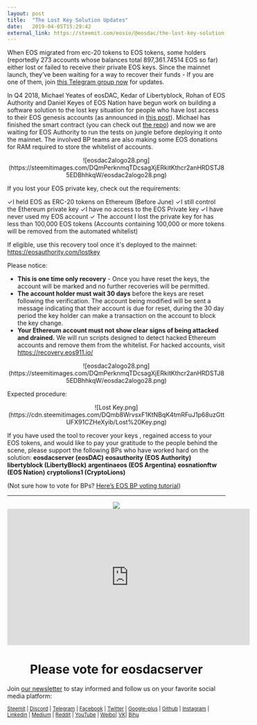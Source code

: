 ```yaml
---
layout: post
title:  "The Lost Key Solution Updates"
date:   2019-04-05T15:29:42
external_link: https://steemit.com/eosio/@eosdac/the-lost-key-solution-updates
---
```

When EOS migrated from erc-20 tokens to EOS tokens, some holders (reportedly 273 accounts whose balances total 897,361.74514 EOS so far) either lost or failed to receive their private EOS keys. Since the mainnet launch, they’ve been waiting for a way to recover their funds - 
If you are one of them, join [this Telegram group now](https://t.me/eoslostkeysolution) for updates. 


In Q4 2018, Michael Yeates of eosDAC, Kedar of Libertyblock, Rohan of EOS Authority and Daniel Keyes of EOS Nation have begun work on building a software solution to the lost key situation for people who have lost access to their EOS genesis accounts (as announced in [this post](https://medium.com/@eosnationbp/work-in-progress-on-an-automated-solution-for-lost-eos-genesis-keys-18b4c335cfb)). Michael has finished the smart contract (you can check out [the repo](https://github.com/eosdac/eosio.lost)) and now we are waiting for EOS Authority to run the tests on jungle before deploying it onto the mainnet. The involved BP teams are also making some EOS donations for RAM required to store the whitelist of accounts. 

<center> ![eosdac2alogo28.png](https://steemitimages.com/DQmPerknmqTDcsagXjERkitKthcr2anHRDSTJ85EDBhhkqW/eosdac2alogo28.png) </center>

If you lost your EOS private key, check out the requirements:

✓I held EOS as ERC-20 tokens on Ethereum (Before June)
✓I still control the Ethereum private key 
✓I have no access to the EOS Private key
✓I have never used my EOS account
✓ The account I lost the private key for has less than 100,000 EOS tokens (Accounts containing 100,000 or more tokens will be removed from the automated whitelist)

If eligible, use this recovery tool once it's deployed to the mainnet: https://eosauthority.com/lostkey

Please notice:

* **This is one time only recovery** - Once you have reset the keys, the account will be marked and no further recoveries will be permitted.
* **The account holder must wait 30 days** before the keys are reset following the verification. The account being modified will be sent a message indicating that their account is due for reset, during the 30 day period the key holder can make a transaction on the account to block the key change.
* **Your Ethereum account must not show clear signs of being attacked and drained.** We will run scripts designed to detect hacked Ethereum accounts and remove them from the whitelist. For hacked accounts, visit https://recovery.eos911.io/

<center> ![eosdac2alogo28.png](https://steemitimages.com/DQmPerknmqTDcsagXjERkitKthcr2anHRDSTJ85EDBhhkqW/eosdac2alogo28.png) </center>

Expected procedure:


<center>![Lost Key.png](https://cdn.steemitimages.com/DQmb8WrvsxF1KtNBqK4tmRFuJ1p68uzGttUFX91CZHeXyib/Lost%20Key.png)</center>


If you have used the tool to recover your keys , regained access to your EOS tokens, and would like to pay your gratitude to the people behind the scene, please support the following BPs who have worked hard on the solution:
**eosdacserver (eosDAC)**
**eosauthority (EOS Authority)**
**libertyblock (LibertyBlock)**
**argentinaeos (EOS Argentina)**
**eosnationftw (EOS Nation)**
**cryptolions1 (CryptoLions)**

(Not sure how to vote for BPs? [Here’s EOS BP voting tutorial](https://eosdac.io/how-to-vote-for-eos-blockproducers/))


---

<center><a href="https://eosdac.io/"><img src="https://cdn.steemitimages.com/DQmRQWM3QtQ21wddAMCjbVRhB3rM7L4AGWLY9QpNmkXNLps/Screen%20Shot%202018-06-12%20at%2011.00.55%20PM.png"></a></center>

<iframe width="560" height="315" src="https://www.youtube.com/embed/PbQpAJOP6iA" frameborder="0" allow="autoplay; encrypted-media" allowfullscreen></iframe>

<center><h1>Please vote for eosdacserver</h1></center>

Join <a href="https://eosdac.io/news/#newsletter">our newsletter</a> to stay informed and follow us on your favorite social media platform:

<sub><a href="https://steemit.com/@eosdac" target="_blank">Steemit</a> | <a href="http://discord.io/eosdac" target="_blank">Discord</a> | <a href="https://t.me/eosdacio" target="_blank">Telegram</a> | <a href="https://facebook.com/eosdac" target="_blank">Facebook</a> | <a href="https://twitter.com/eosdac" target="_blank">Twitter</a> | <a href="https://plus.google.com/+eosdac" target="_blank">Google-plus</a> | <a href="https://github.com/eosdac" target="_blank">Github</a> | <a href="https://instagram.com/eosdac" target="_blank">Instagram</a> | <a href="https://linkedin.com/company/eosdac" target="_blank">Linkedin</a> | <a href="https://medium.com/eosdac" target="_blank">Medium</a> | <a href="https://www.reddit.com/r/EOSDAC/" target="_blank">Reddit</a> | <a href="https://www.youtube.com/eosdac" target="_blank">YouTube</a> | <a href="http://weibo.com/eosdac" target=”_blank”>Weibo</a>| <a href="https://vk.com/eosdac" target="_blank">VK</a>| <a href="https://bihu.com/people/586348" target="_blank">Bihu</a></sub>
